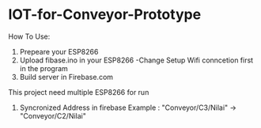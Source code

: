 # IOT-for-Conveyor-Prototype

How To Use:
1. Prepeare your ESP8266
2. Upload fibase.ino in your ESP8266
    -Change Setup Wifi conncetion first in the program
3. Build server in Firebase.com

This project need multiple ESP8266 for run
1. Syncronized Address in firebase 
    Example : "Conveyor/C3/Nilai" -> "Conveyor/C2/Nilai"
    
